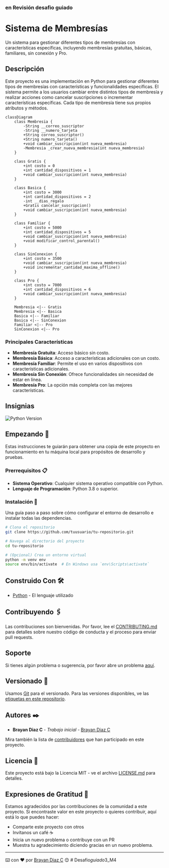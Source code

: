### en Revisión desafio guiado




# Sistema de Membresías

Un sistema para gestionar diferentes tipos de membresías con características específicas, incluyendo membresías gratuitas, básicas, familiares, sin conexión y Pro.

## Descripción

Este proyecto es una implementación en Python para gestionar diferentes tipos de membresías con características y funcionalidades específicas. El sistema permite a los usuarios cambiar entre distintos tipos de membresía y realizar acciones como cancelar suscripciones o incrementar características específicas. Cada tipo de membresía tiene sus propios atributos y métodos.

```mermaid
classDiagram
    class Membresia {
        -String __correo_suscriptor
        -String __numero_tarjeta
        +String correo_suscriptor()
        +String numero_tarjeta()
        +void cambiar_suscripcion(int nueva_membresia)
        -Membresia _crear_nueva_membresia(int nueva_membresia)
    }

    class Gratis {
        +int costo = 0
        +int cantidad_dispositivos = 1
        +void cambiar_suscripcion(int nueva_membresia)
    }

    class Basica {
        +int costo = 3000
        +int cantidad_dispositivos = 2
        -int __dias_regalo
        +Gratis cancelar_suscripcion()
        +void cambiar_suscripcion(int nueva_membresia)
    }

    class Familiar {
        +int costo = 5000
        +int cantidad_dispositivos = 5
        +void cambiar_suscripcion(int nueva_membresia)
        +void modificar_control_parental()
    }

    class SinConexion {
        +int costo = 3500
        +void cambiar_suscripcion(int nueva_membresia)
        +void incrementar_cantidad_maxima_offline()
    }

    class Pro {
        +int costo = 7000
        +int cantidad_dispositivos = 6
        +void cambiar_suscripcion(int nueva_membresia)
    }

    Membresia <|-- Gratis
    Membresia <|-- Basica
    Basica <|-- Familiar
    Basica <|-- SinConexion
    Familiar <|-- Pro
    SinConexion <|-- Pro

```

### Principales Características

- **Membresía Gratuita**: Acceso básico sin costo.
- **Membresía Básica**: Acceso a características adicionales con un costo.
- **Membresía Familiar**: Permite el uso en varios dispositivos con características adicionales.
- **Membresía Sin Conexión**: Ofrece funcionalidades sin necesidad de estar en línea.
- **Membresía Pro**: La opción más completa con las mejores características.

## Insignias

![Python Version](https://img.shields.io/badge/python-3.8-blue)

## Empezando 🚀

Estas instrucciones te guiarán para obtener una copia de este proyecto en funcionamiento en tu máquina local para propósitos de desarrollo y pruebas.

### Prerrequisitos 📋

- **Sistema Operativo**: Cualquier sistema operativo compatible con Python.
- **Lenguaje de Programación**: Python 3.8 o superior.

### Instalación 🔧

Una guía paso a paso sobre cómo configurar el entorno de desarrollo e instalar todas las dependencias.

```bash
# Clona el repositorio
git clone https://github.com/tuusuario/tu-repositorio.git

# Navega al directorio del proyecto
cd tu-repositorio

# (Opcional) Crea un entorno virtual
python -m venv env
source env/bin/activate  # En Windows usa `env\Scripts\activate`
```

## Construido Con 🛠️

- [Python](https://www.python.org/) - El lenguaje utilizado

## Contribuyendo 🖇️

Las contribuciones son bienvenidas. Por favor, lee el [CONTRIBUTING.md](https://gist.github.com/brayandiazc/xxxxxx) para detalles sobre nuestro código de conducta y el proceso para enviar pull requests.

## Soporte

Si tienes algún problema o sugerencia, por favor abre un problema [aquí](https://github.com/tuusuario/tu-repositorio/issues).

## Versionado 📌

Usamos [Git](https://git-scm.com) para el versionado. Para las versiones disponibles, ve las [etiquetas en este repositorio](https://github.com/tuusuario/tu-repositorio/tags).

## Autores ✒️

- **Brayan Diaz C** - _Trabajo inicial_ - [Brayan Diaz C](https://github.com/brayandiazc)

Mira también la lista de [contribuidores](https://github.com/tuusuario/tu-repositorio/contributors) que han participado en este proyecto.

## Licencia 📄

Este proyecto está bajo la Licencia MIT - ve el archivo [LICENSE.md](LICENSE.md) para detalles.

## Expresiones de Gratitud 🎁

Estamos agradecidos por las contribuciones de la comunidad a este proyecto. Si encontraste valor en este proyecto o quieres contribuir, aquí está lo que puedes hacer:

- Comparte este proyecto con otros
- Invítanos un café ☕
- Inicia un nuevo problema o contribuye con un PR
- Muestra tu agradecimiento diciendo gracias en un nuevo problema.

---

⌨️ con ❤️ por [Brayan Diaz C](https://github.com/brayandiazc) 😊
#   D e s a f i o _ g u i a d o _ 3 _ M 4 
 
 
